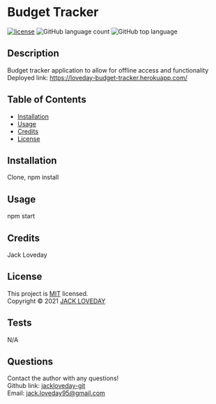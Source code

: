 
  # Budget Tracker
  [![license](https://img.shields.io/badge/License-MIT-brightgreen.svg)](https://choosealicense.com/licenses/mit/)
  ![GitHub language count](https://img.shields.io/github/languages/count/jackloveday-git/loveday-budget-tracker)
  ![GitHub top language](https://img.shields.io/github/languages/top/jackloveday-git/loveday-budget-tracker)
  
  ## Description
  Budget tracker application to allow for offline access and functionality  
  Deployed link: https://loveday-budget-tracker.herokuapp.com/
  
  ## Table of Contents
  * [Installation](#installation)
  * [Usage](#usage)
  * [Credits](#credits)
  * [License](#license)

  ## Installation
  Clone, npm install
  
  ## Usage 
  npm start
  
  ## Credits
  Jack Loveday
  
  ## License
  This project is [MIT](https://choosealicense.com/licenses/mit/) licensed.<br />
  Copyright © 2021 [JACK LOVEDAY](https://github.com/jackloveday-git)

  
  ## Tests
  N/A
  ## Questions
  Contact the author with any questions!<br>
  Github link: [jackloveday-git](https://github.com/jackloveday-git)<br>Email: jack.loveday95@gmail.com
  
